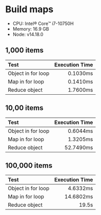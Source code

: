 # Build maps

- CPU: Intel® Core™ i7-10750H
- Memory: 16.9 GB
- Node: v14.18.0

## 1,000 items

| Test               | Execution Time |
| :----------------- | -------------: |
| Object in for loop |       0.1030ms |
| Map in for loop    |       0.1410ms |
| Reduce object      |       1.7600ms |

## 10,00 items

| Test               | Execution Time |
| :----------------- | -------------: |
| Object in for loop |       0.6044ms |
| Map in for loop    |       1.3205ms |
| Reduce object      |      52.7490ms |

## 100,000 items

| Test               | Execution Time |
| :----------------- | -------------: |
| Object in for loop |       4.6332ms |
| Map in for loop    |      14.6802ms |
| Reduce object      |          19.5s |
